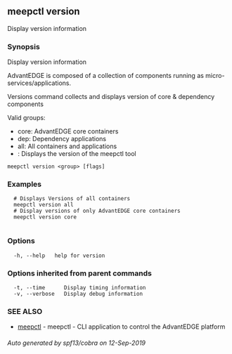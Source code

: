 ## meepctl version

Display version information

### Synopsis

Display version information

AdvantEDGE is composed of a collection of components running as micro-services/applications.

Versions command collects and displays version of core & dependency components

Valid groups:
  * core: AdvantEDGE core containers
  * dep:  Dependency applications
  * all:  All containers and applications
  * <none>: Displays the version of the meepctl tool
                        

```
meepctl version <group> [flags]
```

### Examples

```
  # Displays Versions of all containers
  meepctl version all
  # Display versions of only AdvantEDGE core containers
  meepctl version core
                        
```

### Options

```
  -h, --help   help for version
```

### Options inherited from parent commands

```
  -t, --time      Display timing information
  -v, --verbose   Display debug information
```

### SEE ALSO

* [meepctl](meepctl.md)	 - meepctl - CLI application to control the AdvantEDGE platform

###### Auto generated by spf13/cobra on 12-Sep-2019
